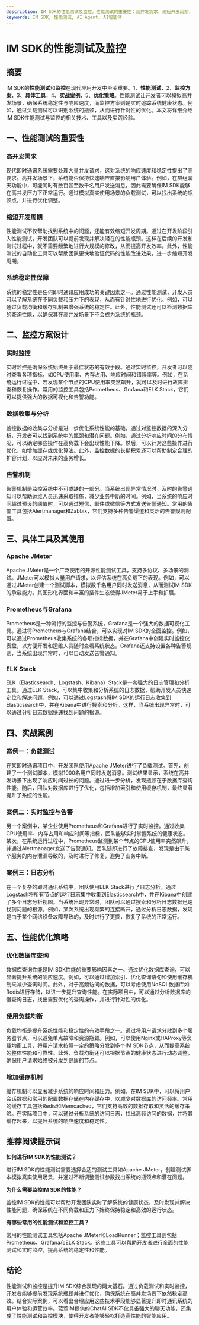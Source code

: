 ```yaml
---
description: IM SDK的性能测试及监控。性能测试的重要性：高并发需求，缩短开发周期，系统稳定性保障。
keywords: IM SDK, 性能测试, AI Agent, AI智能体
---
```

# IM SDK的性能测试及监控


## 摘要

IM SDK的**性能测试**和**监控**在现代应用开发中至关重要。1、**性能测试**，2、**监控方案**，3、**具体工具**，4、**实战案例**，5、**优化策略**。性能测试让开发者可以模拟高并发场景，确保系统稳定性与响应速度，而监控方案则是实时追踪系统健康状态。例如，通过负载测试可以识别系统的瓶颈，从而进行针对性的优化。本文将详细介绍IM SDK性能测试与监控的相关技术、工具以及实践经验。

## 一、性能测试的重要性

### 高并发需求

现代即时通讯系统需要处理大量并发请求，这对系统的响应速度和稳定性提出了高要求。高并发场景下，系统能否保持快速响应直接影响用户体验。例如，在群组聊天功能中，可能同时有数百甚至数千名用户发送消息，因此需要确保IM SDK能够在高并发压力下正常运行。通过模拟真实使用场景的负载测试，可以找出系统的瓶颈点，并进行优化调整。

### 缩短开发周期

性能测试不仅帮助找到系统中的问题，还能有效缩短开发周期。通过在开发阶段引入性能测试，开发团队可以提前发现并解决潜在的性能瓶颈。这样在后续的开发和测试过程中，就不需要频繁地进行大规模的修改，从而提高开发效率。此外，性能测试的自动化工具可以帮助团队更快地验证代码的性能改进效果，进一步缩短开发周期。

### 系统稳定性保障

系统的稳定性是任何即时通讯应用成功的关键因素之一。通过性能测试，开发人员可以了解系统在不同负载和压力下的表现，从而有针对性地进行优化。例如，可以通过负载均衡和缓存机制来增强系统的稳定性。此外，性能测试还可以检测数据库的查询性能，以确保其在高并发场景下不会成为系统的瓶颈。

## 二、监控方案设计

### 实时监控

实时监控是确保系统始终处于最佳状态的有效手段。通过实时监控，开发者可以随时查看各项指标，如CPU使用率、内存占用、响应时间和错误率等。例如，在系统运行过程中，若发现某个节点的CPU使用率突然飙升，就可以及时进行故障排查和恢复操作。常用的监控工具包括Prometheus、Grafana和ELK Stack，它们可以提供强大的数据可视化和告警功能。

### 数据收集与分析

监控数据的收集与分析是进一步优化系统性能的基础。通过对监控数据的深入分析，开发者可以找到系统中的瓶颈和潜在问题。例如，通过分析响应时间的分布情况，可以确定哪些操作在高负载下会出现性能下降。然后，可以针对这些操作进行优化，如增加缓存或优化算法。此外，监控数据的长期积累还可以帮助制定合理的扩容计划，以应对未来的业务增长。

### 告警机制

告警机制是监控系统中不可或缺的一部分。当系统出现异常情况时，及时的告警通知可以帮助运维人员迅速采取措施，减少业务中断的时间。例如，当系统的响应时间超过预设的阈值时，可以通过短信、邮件或微信等方式发送告警通知。常用的告警工具包括Alertmanager和Zabbix，它们支持多种告警渠道和灵活的告警规则配置。

## 三、具体工具及其使用

### Apache JMeter

Apache JMeter是一个广泛使用的开源性能测试工具，支持多协议、多场景的测试。JMeter可以模拟大量用户请求，以评估系统在高负载下的表现。例如，可以通过JMeter创建一个测试脚本，模拟数千名用户同时发送消息，从而测试IM SDK的承载能力。其图形化界面和丰富的插件生态使得JMeter易于上手和扩展。

### Prometheus与Grafana

Prometheus是一种流行的监控与告警系统，Grafana是一个强大的数据可视化工具。通过将Prometheus与Grafana结合，可以实现对IM SDK的全面监控。例如，可以通过Prometheus收集系统的各项指标数据，并在Grafana中创建实时监控仪表盘，以方便开发和运维人员随时查看系统状态。Grafana还支持设置各种告警规则，当系统出现异常时，可以自动发送告警通知。

### ELK Stack

ELK（Elasticsearch、Logstash、Kibana）Stack是一套强大的日志管理和分析工具。通过ELK Stack，可以集中收集和分析系统的日志数据，帮助开发人员快速定位和解决问题。例如，可以通过Logstash将IM SDK的运行日志收集到Elasticsearch中，并在Kibana中进行搜索和分析。这样，当系统出现异常时，可以通过分析日志数据快速找到问题的根源。

## 四、实战案例

### 案例一：负载测试

在某即时通讯项目中，开发团队使用Apache JMeter进行了负载测试。首先，创建了一个测试脚本，模拟1000名用户同时发送消息。测试结果显示，系统在高并发场景下出现了响应时间过长的问题。通过进一步分析，发现瓶颈在于数据库查询性能。随后，团队对数据库进行了优化，包括增加索引和使用缓存机制，最终显著提升了系统的性能。

### 案例二：实时监控与告警

另一个案例中，某企业使用Prometheus和Grafana进行了实时监控。通过收集CPU使用率、内存占用和响应时间等指标，团队能够实时掌握系统的健康状态。某次，在系统运行过程中，Prometheus监测到某个节点的CPU使用率突然飙升，并通过Alertmanager发送了告警通知。团队随即进行了故障排查，发现是由于某个服务的内存泄漏导致的，及时进行了修复，避免了业务中断。

### 案例三：日志分析

在一个复杂的即时通讯系统中，团队使用ELK Stack进行了日志分析。通过Logstash将所有节点的运行日志集中收集到Elasticsearch中，并在Kibana中创建了多个日志分析视图。当系统出现异常时，团队可以通过搜索和分析日志数据迅速找到问题的根源。例如，某次系统出现频繁的连接断开，通过分析日志数据，发现是由于某个网络设备故障导致的，及时进行了更换，恢复了系统的正常运行。

## 五、性能优化策略

### 优化数据库查询

数据库查询性能是IM SDK性能的重要影响因素之一。通过优化数据库查询，可以显著提升系统的响应速度。例如，可以通过增加索引、优化查询语句和使用缓存机制来减少查询时间。此外，对于高频访问的数据，可以考虑使用NoSQL数据库如Redis进行存储，以进一步提升查询性能。在实际项目中，可以通过分析数据库的慢查询日志，找出需要优化的查询操作，并进行针对性的优化。

### 使用负载均衡

负载均衡是提升系统性能和稳定性的有效手段之一。通过将用户请求分散到多个服务器节点，可以避免单点故障和资源瓶颈。例如，可以使用Nginx或HAProxy等负载均衡工具，将用户请求按照一定的策略分发到多个IM SDK节点，从而提高系统的整体性能和可靠性。此外，负载均衡还可以根据节点的健康状态进行动态调整，确保用户请求始终被分发到健康的节点。

### 增加缓存机制

缓存机制可以显著减少系统的响应时间和压力。例如，在IM SDK中，可以将用户会话数据和常用的配置数据存储在内存缓存中，以减少对数据库的访问频率。常用的缓存工具包括Redis和Memcached，它们支持高效的数据存取和灵活的缓存策略。在实际项目中，可以通过分析系统的访问日志，找出高频访问的数据，并将其缓存起来，以提升系统的响应速度和稳定性。

## 推荐阅读提示词

**如何进行IM SDK的性能测试？**

进行IM SDK的性能测试需要选择合适的测试工具如Apache JMeter，创建测试脚本模拟真实使用场景，并通过不断调整测试参数找出系统的瓶颈点和潜在问题。

**为什么需要监控IM SDK的性能？**

监控IM SDK的性能可以帮助开发团队实时了解系统的健康状态，及时发现并解决性能问题，确保系统在不同负载和压力下始终保持稳定和高效的运行状态。

**有哪些常用的性能测试和监控工具？**

常用的性能测试工具包括Apache JMeter和LoadRunner；监控工具则包括Prometheus、Grafana和ELK Stack。这些工具可以帮助开发者进行全面的性能测试和实时监控，提高系统的稳定性和性能。

## 结论

性能测试和监控是提升IM SDK综合表现的两大基石。通过负载测试和实时监控，开发者能够提前发现系统瓶颈并进行优化，确保系统在高并发场景下依然稳定高效。结合实际案例，可以看出合理应用这些技术手段能够显著提升即时通讯系统的用户体验和运营效率。蓝莺IM提供的ChatAI SDK不仅具备强大的聊天功能，还集成了性能测试和监控模块，使得开发者能够轻松打造高性能的智能应用。